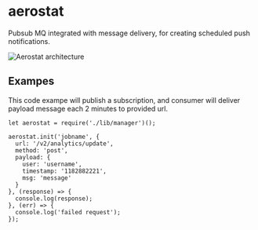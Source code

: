 # aerostat

Pubsub MQ integrated with message delivery, for creating scheduled push notifications.

![Aerostat architecture](http://i.imgur.com/1RRgHzV.png)

## Exampes
This code exampe will publish a subscription, and consumer will deliver payload message each 2 minutes to provided url. 
```
let aerostat = require('./lib/manager')();

aerostat.init('jobname', {
  url: '/v2/analytics/update',
  method: 'post',
  payload: {
    user: 'username',
    timestamp: '1182882221',
    msg: 'message'
  }
}, (response) => {
  console.log(response);
}, (err) => {
  console.log('failed request');
});
```
